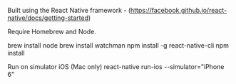 Built using the React Native framework - (https://facebook.github.io/react-native/docs/getting-started)

Require Homebrew and  Node.

brew install node
brew install watchman
npm install -g react-native-cli
npm install

Run on simulator iOS (Mac only)
react-native run-ios --simulator="iPhone 6"


